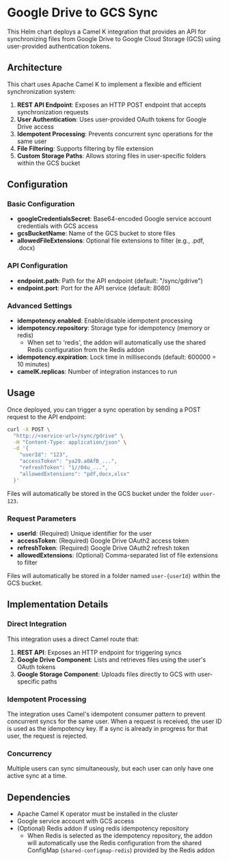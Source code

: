 # Google Drive to GCS Sync

This Helm chart deploys a Camel K integration that provides an API for synchronizing files from Google Drive to Google Cloud Storage (GCS) using user-provided authentication tokens.

## Architecture

This chart uses Apache Camel K to implement a flexible and efficient synchronization system:

1. **REST API Endpoint**: Exposes an HTTP POST endpoint that accepts synchronization requests
2. **User Authentication**: Uses user-provided OAuth tokens for Google Drive access
3. **Idempotent Processing**: Prevents concurrent sync operations for the same user
4. **File Filtering**: Supports filtering by file extension
5. **Custom Storage Paths**: Allows storing files in user-specific folders within the GCS bucket

## Configuration

### Basic Configuration

- **googleCredentialsSecret**: Base64-encoded Google service account credentials with GCS access
- **gcsBucketName**: Name of the GCS bucket to store files
- **allowedFileExtensions**: Optional file extensions to filter (e.g., .pdf, .docx)

### API Configuration

- **endpoint.path**: Path for the API endpoint (default: "/sync/gdrive")
- **endpoint.port**: Port for the API service (default: 8080)

### Advanced Settings

- **idempotency.enabled**: Enable/disable idempotent processing
- **idempotency.repository**: Storage type for idempotency (memory or redis)
  - When set to 'redis', the addon will automatically use the shared Redis configuration from the Redis addon
- **idempotency.expiration**: Lock time in milliseconds (default: 600000 = 10 minutes)
- **camelK.replicas**: Number of integration instances to run

## Usage

Once deployed, you can trigger a sync operation by sending a POST request to the API endpoint:

```bash
curl -X POST \
  "http://<service-url>/sync/gdrive" \
  -H "Content-Type: application/json" \
  -d '{
    "userId": "123",
    "accessToken": "ya29.a0AfB_...",
    "refreshToken": "1//04u_...",
    "allowedExtensions": "pdf,docx,xlsx"
  }'
```

Files will automatically be stored in the GCS bucket under the folder `user-123`.

### Request Parameters

- **userId**: (Required) Unique identifier for the user
- **accessToken**: (Required) Google Drive OAuth2 access token
- **refreshToken**: (Required) Google Drive OAuth2 refresh token
- **allowedExtensions**: (Optional) Comma-separated list of file extensions to filter

Files will automatically be stored in a folder named `user-{userId}` within the GCS bucket.

## Implementation Details

### Direct Integration

This integration uses a direct Camel route that:

1. **REST API**: Exposes an HTTP endpoint for triggering syncs
2. **Google Drive Component**: Lists and retrieves files using the user's OAuth tokens
3. **Google Storage Component**: Uploads files directly to GCS with user-specific paths

### Idempotent Processing

The integration uses Camel's idempotent consumer pattern to prevent concurrent syncs for the same user. When a request is received, the user ID is used as the idempotency key. If a sync is already in progress for that user, the request is rejected.

### Concurrency

Multiple users can sync simultaneously, but each user can only have one active sync at a time.

## Dependencies

- Apache Camel K operator must be installed in the cluster
- Google service account with GCS access
- (Optional) Redis addon if using redis idempotency repository
  - When Redis is selected as the idempotency repository, the addon will automatically use the Redis configuration from the shared ConfigMap (`shared-configmap-redis`) provided by the Redis addon
